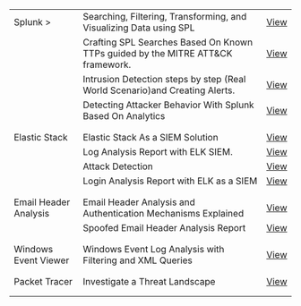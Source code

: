 
| | | |
|-------------------------------|-----------------------------------------------|----------------------------------------------------|
| Splunk >           | Searching, Filtering, Transforming, and Visualizing Data using SPL       | [View](./Splunk/Splunk_Searching,Filtering,Transforming_and_Visualizing_Data_using_SPL.pdf)          |
||Crafting SPL Searches Based On Known TTPs guided by the MITRE ATT&CK framework.|[View](./Splunk/MTAT&Splunk.pdf)|
||Intrusion Detection steps by step (Real World Scenario)and Creating Alerts.| [View](./Splunk/Intrusion_Detection_Splunk.pdf)|
||Detecting Attacker Behavior With Splunk Based On Analytics  |[View](./Splunk/Detecting_Attacker_Behav_Splunk.pdf)|
| | | |
| | | |
| Elastic Stack          | Elastic Stack As a SIEM Solution        | [View](./ELK/Elastic_Stack_As_a_SIEM_Solution.pdf)          |
||Log Analysis Report with ELK SIEM.|[View](./ELK/ELK_log_analysis_report.pdf)|
||Attack Detection|[View](./ELK/ELK_Attack_Detection.pdf)|
||Login Analysis Report with ELK as a SIEM|[View](./ELK/Login_Analysis_Report_with_Elastic_Stack_As_a_SIEM.pdf)|
| | | |
| | | |
| Email Header Analysis         | Email Header Analysis and Authentication Mechanisms Explained        | [View](./EmailHeader/Email_Header_Analysis_and_Authentication_Mechanisms_Explained.pdf)          |
||Spoofed Email Header Analysis Report|[View](./EmailHeader/Email_Header_Analysis_Report.pdf)|
| | | |
| | | |
| Windows Event Viewer        | Windows Event Log Analysis with Filtering and XML Queries         | [View](./WindowsEventViewer/Windows_Event_Log_Analysis_with_Filtering_and_XML_Queries.pdf)          |
| | | |
| | | |
| Packet Tracer       | Investigate a Threat Landscape        | [View](./PacketTracer/Packet_Tracer_Investigate_a_Threat_Landscape.pdf)          |
| | | |
| | | |




